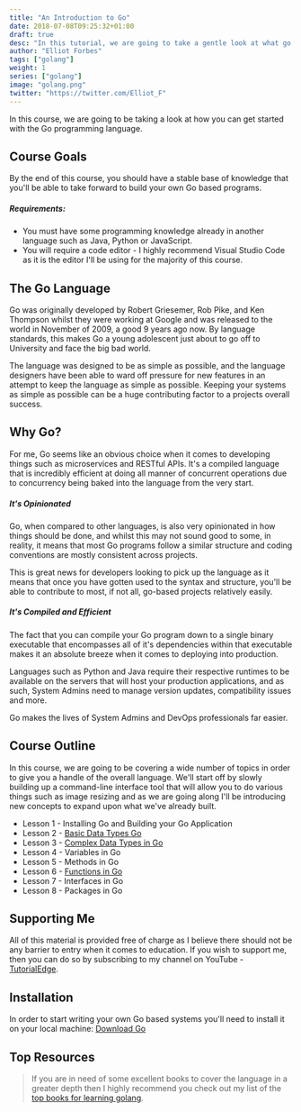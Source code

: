 ```yaml
---
title: "An Introduction to Go"
date: 2018-07-08T09:25:32+01:00
draft: true
desc: "In this tutorial, we are going to take a gentle look at what go is, and how to get started programming your own go programs"
author: "Elliot Forbes"
tags: ["golang"]
weight: 1
series: ["golang"]
image: "golang.png"
twitter: "https://twitter.com/Elliot_F"
---
```


In this course, we are going to be taking a look at how you can get started with the Go programming language. 

## Course Goals

By the end of this course, you should have a stable base of knowledge that you'll be able to take forward to build your own Go based programs.

##### Requirements:

* You must have some programming knowledge already in another language such as Java, Python or JavaScript. 
* You will require a code editor - I highly recommend Visual Studio Code as it is the editor I'll be using for the majority of this course.


## The Go Language

Go was originally developed by Robert Griesemer, Rob Pike, and Ken Thompson whilst they were working at Google and was released to the world in November of 2009, a good 9 years ago now. By language standards, this makes Go a young adolescent just about to go off to University and face the big bad world. 

The language was designed to be as simple as possible, and the language designers have been able to ward off pressure for new features in an attempt to keep the language as simple as possible. Keeping your systems as simple as possible can be a huge contributing factor to a projects overall success.

## Why Go?

For me, Go seems like an obvious choice when it comes to developing things such as microservices and RESTful APIs. It's a compiled language that is incredibly efficient at doing all manner of concurrent operations due to concurrency being baked into the language from the very start. 

##### It's Opinionated

Go, when compared to other languages, is also very opinionated in how things should be done, and whilst this may not sound good to some, in reality, it means that most Go programs follow a similar structure and coding conventions are mostly consistent across projects. 

This is great news for developers looking to pick up the language as it means that once you have gotten used to the syntax and structure, you'll be able to contribute to most, if not all, go-based projects relatively easily. 

##### It's Compiled and Efficient

The fact that you can compile your Go program down to a single binary executable that encompasses all of it's dependencies within that executable makes it an absolute breeze when it comes to deploying into production.

Languages such as Python and Java require their respective runtimes to be available on the servers that will host your production applications, and as such, System Admins need to manage version updates, compatibility issues and more. 

Go makes the lives of System Admins and DevOps professionals far easier.

## Course Outline

In this course, we are going to be covering a wide number of topics in order to give you a handle of the overall language. We'll start off by slowly building up a command-line interface tool that will allow you to do various things such as image resizing and as we are going along I'll be introducing new concepts to expand upon what we've already built.

* Lesson 1 - Installing Go and Building your Go Application
* Lesson 2 - [Basic Data Types Go](/golang/go-basic-types-tutorial/)
* Lesson 3 - [Complex Data Types in Go](/golang/go-complex-types-tutorial/)
* Lesson 4 - Variables in Go
* Lesson 5 - Methods in Go
* Lesson 6 - [Functions in Go](/golang/go-functions-tutorial/)
* Lesson 7 - Interfaces in Go
* Lesson 8 - Packages in Go

## Supporting Me

All of this material is provided free of charge as I believe there should not be any barrier to entry when it comes to education. If you wish to support me, then you can do so by subscribing to my channel on YouTube - [TutorialEdge](https://youtube.com/tutorialedge).

## Installation

In order to start writing your own Go based systems you'll need to install it on your local machine: [Download Go](https://golang.org/dl/) 

## Top Resources

> If you are in need of some excellent books to cover the language in a greater depth then I highly recommend you check out my list of the [top books for learning golang](/golang/top-books-for-learning-golang/).

